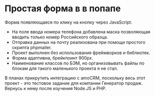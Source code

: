 # Простая форма в в попапе

Форма появляющаяся по клику на кнопку через JavaScript. 
* На поле ввода номера телефона добавлена маска позволяющая вводить только номер Российского образца. 
* Отправка данных на почту реализована при помощи простого скрипта phpmailer. 
* Проект выполнен без использования фреймворков и библиотек.
* Форма адаптивна, брейкпоинт 900px.
* Наименование классов по БЭМ, но организовывать файлы по блокам для такого маленького проекта я не стал.

В планах прикрутить интеграцию с amoCRM, поскольку весь этот проект - это тестовое задание для компании Генератор продаж. Вернусь к нему после изучения Node.JS и PHP. 